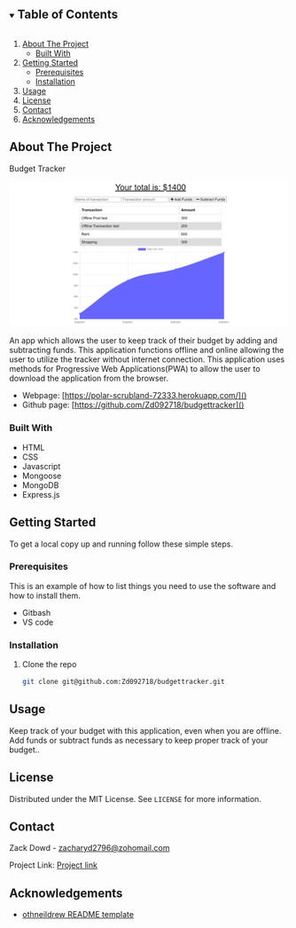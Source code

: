 <details open="open">
  <summary><h2 style="display: inline-block">Table of Contents</h2></summary>
  <ol>
    <li>
      <a href="#about-the-project">About The Project</a>
      <ul>
        <li><a href="#built-with">Built With</a></li>
      </ul>
    </li>
    <li>
      <a href="#getting-started">Getting Started</a>
      <ul>
        <li><a href="#prerequisites">Prerequisites</a></li>
        <li><a href="#installation">Installation</a></li>
      </ul>
    </li>
    <li><a href="#usage">Usage</a></li>
    <li><a href="#license">License</a></li>
    <li><a href="#contact">Contact</a></li>
    <li><a href="#acknowledgements">Acknowledgements</a></li>
  </ol>
</details>

## About The Project

Budget Tracker

![screenshot](./public/images/screenshot.png)

An app which allows the user to keep track of their budget by adding and subtracting funds. This application functions offline and online allowing the user to utilize the tracker without internet connection. This application uses methods for Progressive Web Applications(PWA) to allow the user to download the application from the browser.

- Webpage: [https://polar-scrubland-72333.herokuapp.com/]()
- Github page: [https://github.com/Zd092718/budgettracker]()

### Built With

- HTML
- CSS
- Javascript
- Mongoose
- MongoDB
- Express.js

<!-- GETTING STARTED -->

## Getting Started

To get a local copy up and running follow these simple steps.

### Prerequisites

This is an example of how to list things you need to use the software and how to install them.

- Gitbash
- VS code

### Installation

1. Clone the repo
   ```sh
   git clone git@github.com:Zd092718/budgettracker.git
   ```

## Usage

Keep track of your budget with this application, even when you are offline. Add funds or subtract funds as necessary to keep proper track of your budget..

## License

Distributed under the MIT License. See `LICENSE` for more information.

## Contact

Zack Dowd - [zacharyd2796@zohomail.com](zacharyd2796@zohomail.com)

Project Link: [Project link](https://github.com/Zd092718/budgettracker)

## Acknowledgements

- [othneildrew README template](https://github.com/othneildrew/Best-README-Template)
